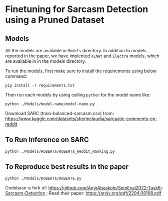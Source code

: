 # Finetuning for Sarcasm Detection using a Pruned Dataset

## Models
All the models are available in `Models` directory. In addition to models reported in the paper, we have implented `XLNet` and `Electra` models, which are available in in the models directory.

To run the models, first make sure to install the requirements using below command:
```
pip install -r requirements.txt
```
Then run each models by using calling `python` for the model name like:
```
python ./Models/model-name/model-name.py
```

Download SARC (train-balanced-sarcasm.csv) from: https://www.kaggle.com/datasets/sherinclaudia/sarcastic-comments-on-reddit

## To Run Inference on SARC
```
python ./Models/RoBERTa/RoBERTa_Reddit_Ranking.py
```

## To Reproduce best results in the paper
```
python ./Models/RoBERTa/RoBERTa.py
```

Codebase is fork of: https://github.com/AmirAbaskohi/SemEval2022-Task6-Sarcasm-Detection ; Read their paper: https://arxiv.org/pdf/2204.08198.pdf
